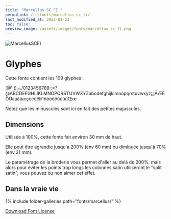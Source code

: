 ```yaml
---
title: "Marcellus SC FI "
permalink: /fr/fonts/marcellus_sc_fi/
last_modified_at: 2022-01-23
toc: false
preview_image: /assets/images/fonts/marcellus_sc_fi.png
---
```

![MarcellusSCFI](/assets/images/fonts/marcellus_sc_fi.png)

# Glyphes

Cette fonte contient les 109 glyphes :
	
!@'’(),-./0123456789:;=?@ABCDEFGHIJKLMNOPQRSTUVWXYZabcdefghijklmnopqrstuvwxyz¡¿ÄÆÈÖÜàáâäæçèéêëìíîïñòóôöùúûüŒœ

Notez que les minuscules sont ici en fait des petites majuscules.

## Dimensions

Utilisée à 100%, cette fonte fait environ 30 mm de haut.

Elle peut être agrandie jusqu'a 200% (env 60  mm) ou diminuée jusqu'à 70% (env  21 mm).

Le paramètrage de la broderie vous permet d'aller au delà de 200%, mais alors pour éviter les points trop longs les colonnes satin utiliseront le "split satin", vous pouvez ou non aimer cet effet.

## Dans la vraie vie


{% include folder-galleries path="fonts/marcellus/" %}



[Download Font License](https://github.com/inkstitch/inkstitch/tree/main/fonts/marcelusSC_FI/LICENSE)
